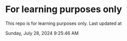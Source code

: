 # For learning purposes only
This repo is for learning purposes only.
Last updated at

Sunday, July 28, 2024 9:25:46 AM

